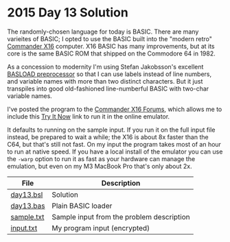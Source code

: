 # 2015 Day 13 Solution
The randomly-chosen language for today is BASIC. There are many varieites of
BASIC; I opted to use the BASIC built into the "modern retro" [Commander
X16](https://commanderx16.com) computer. X16 BASIC has many improvements, but
at its core is the same BASIC ROM that shipped on the Commodore 64 in 1982.

As a concession to modernity I'm using Stefan Jakobsson's excellent [BASLOAD
preprocessor](https://github.com/stefan-b-jakobsson/basload-rom) so that I can
use labels instead of line numbers, and variable names with more than two
distinct characters. But it just transpiles into good old-fashioned
line-numberful BASIC with two-char variable names.

I've posted the program to the [Commander X16 Forums](), which allows me to
include this [Try It Now]() link to run it in the online emulator. 

It defaults to running on the sample input. If you run it on the full input
file instead, be prepared to wait a while; the X16 is about 8x faster than the
C64, but that's still not fast. On my input the program takes most of an hour
to run at native speed. If you have a local install of the emulator you can use
the `-warp` option to run it as fast as your hardware can manage the emulation,
but even on my M3 MacBook Pro that's only about 2x.

|File|Description
|---|--------|
|[day13.bsl](day13.bsl)     | Solution                                  |
|[day13.bas](day13.bas)     | Plain BASIC loader 
|[sample.txt](sample.txt)   | Sample input from the problem description |
|[input.txt](input.txt)     | My program input (encrypted)              |

